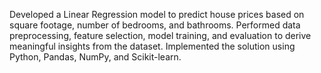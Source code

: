 Developed a Linear Regression model to predict house prices based on square footage, number of bedrooms, and bathrooms.
Performed data preprocessing, feature selection, model training, and evaluation to derive meaningful insights from the dataset.
Implemented the solution using Python, Pandas, NumPy, and Scikit-learn.
